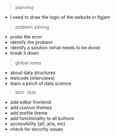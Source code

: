 > planning
* I need to draw the logic of the website in figjam

> problem solving
* probe the error
* identify the problem
* identify a solution (what needs to be done)
* break it down

> global notes
* about data structures
* leetcode (interviews)
* learn a pinch of data science

> `NEXT TASK`
* add editor frontend
* add custom themes
* add profile theme
* add functionality to all buttons
* accessibility (alt, aria, etc)
* check for security issues
